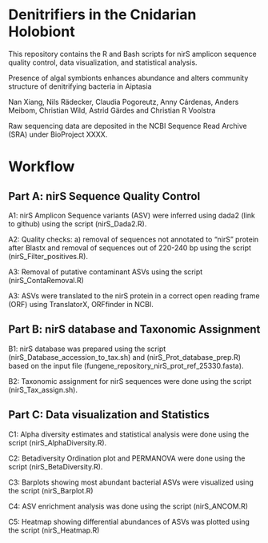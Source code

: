 # Denitrifiers in the Cnidarian Holobiont

This repository contains the R and Bash scripts for nirS amplicon sequence quality control, data visualization, and statistical analysis. 

Presence of algal symbionts enhances abundance and alters community structure of denitrifying bacteria in Aiptasia 

Nan Xiang, Nils Rädecker, Claudia Pogoreutz, Anny Cárdenas, Anders Meibom, Christian Wild, Astrid Gärdes and Christian R Voolstra

Raw sequencing data are deposited in the NCBI Sequence Read Archive (SRA) under BioProject XXXX. 


# Workflow

## Part A: nirS Sequence Quality Control 

A1: nirS Amplicon Sequence variants (ASV) were inferred using dada2 (link to github) using the script (nirS_Dada2.R).

A2: Quality checks: a) removal of sequences not annotated to “nirS” protein after Blastx and removal of sequences out of 220-240 bp using the script (nirS_Filter_positives.R). 

A3: Removal of putative contaminant ASVs using the script (nirS_ContaRemoval.R) 

A3: ASVs were translated to the nirS protein in a correct open reading frame (ORF) using TranslatorX, ORFfinder in NCBI. 

## Part B: nirS database and Taxonomic Assignment 

B1: nirS database was prepared using the script (nirS_Database_accession_to_tax.sh) and (nirS_Prot_database_prep.R) based on the input file (fungene_repository_nirS_prot_ref_25330.fasta). 

B2: Taxonomic assignment for nirS sequences were done using the script (nirS_Tax_assign.sh). 


## Part C: Data visualization and Statistics 

C1: Alpha diversity estimates and statistical analysis were done using the script (nirS_AlphaDiversity.R).

C2: Betadiversity Ordination plot and PERMANOVA were done using the script (nirS_BetaDiversity.R). 

C3: Barplots showing most abundant bacterial ASVs were visualized using the script (nirS_Barplot.R)

C4: ASV enrichment analysis was done using the script (nirS_ANCOM.R)

C5: Heatmap showing differential abundances of ASVs was plotted using the script (nirS_Heatmap.R)
